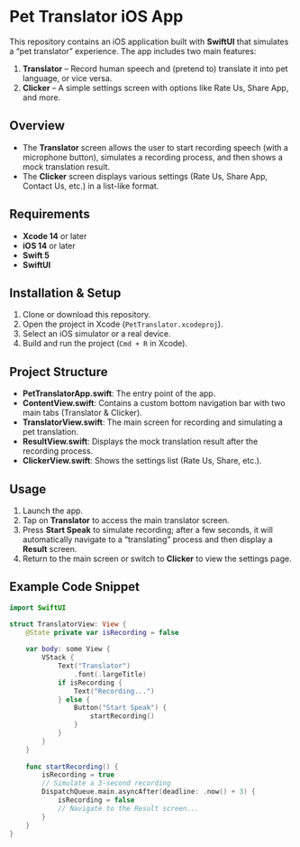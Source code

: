 # Pet Translator iOS App

This repository contains an iOS application built with **SwiftUI** that simulates a “pet translator” experience. The app includes two main features:
1. **Translator** – Record human speech and (pretend to) translate it into pet language, or vice versa.
2. **Clicker** – A simple settings screen with options like Rate Us, Share App, and more.

## Overview

- The **Translator** screen allows the user to start recording speech (with a microphone button), simulates a recording process, and then shows a mock translation result.  
- The **Clicker** screen displays various settings (Rate Us, Share App, Contact Us, etc.) in a list-like format.

## Requirements

- **Xcode 14** or later  
- **iOS 14** or later  
- **Swift 5**  
- **SwiftUI**  

## Installation & Setup

1. Clone or download this repository.  
2. Open the project in Xcode (`PetTranslator.xcodeproj`).  
3. Select an iOS simulator or a real device.  
4. Build and run the project (`Cmd + R` in Xcode).

## Project Structure


- **PetTranslatorApp.swift**: The entry point of the app.  
- **ContentView.swift**: Contains a custom bottom navigation bar with two main tabs (Translator & Clicker).  
- **TranslatorView.swift**: The main screen for recording and simulating a pet translation.  
- **ResultView.swift**: Displays the mock translation result after the recording process.  
- **ClickerView.swift**: Shows the settings list (Rate Us, Share, etc.).  

## Usage

1. Launch the app.  
2. Tap on **Translator** to access the main translator screen.  
3. Press **Start Speak** to simulate recording; after a few seconds, it will automatically navigate to a “translating” process and then display a **Result** screen.  
4. Return to the main screen or switch to **Clicker** to view the settings page.  

## Example Code Snippet

```swift
import SwiftUI

struct TranslatorView: View {
    @State private var isRecording = false
    
    var body: some View {
        VStack {
            Text("Translator")
                .font(.largeTitle)
            if isRecording {
                Text("Recording...")
            } else {
                Button("Start Speak") {
                    startRecording()
                }
            }
        }
    }
    
    func startRecording() {
        isRecording = true
        // Simulate a 3-second recording
        DispatchQueue.main.asyncAfter(deadline: .now() + 3) {
            isRecording = false
            // Navigate to the Result screen...
        }
    }
}
